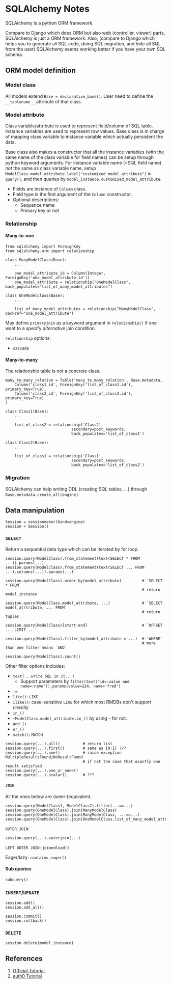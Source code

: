 # SQLAlchemy Notes

SQLAlchemy is a python ORM framework.

Compare to Django which does ORM but also web (controller, viewer) parts, SQLAlchemy is just a ORM framework. Also, (compare to Django which helps you to generate all SQL code, doing SQL migration, and hide all SQL from the user) SQLAlchemy seems working better if you have your own SQL schema.

## ORM model definition

### Model class

All models extend `Base = declarative_base()`. User need to define the `__tablename__` attribute of that class.

### Model attribute

Class variable/attribute is used to represent field/column of SQL table. Instance variables are used to represent row values. Base class is in charge of mapping class variable to instance variable which actually persistent the data.

Base class also makes a constructor that all the instance variables (with the same name of the class variable for field names) can be setup through python keyword arguments. For instance variable name (=SQL field name) *not* the same as class variable name, setup `ModelClass.model_attribute.label("customized_model_attribute")` in `query()`, and then queries by `model_instance.customized_model_attribute`.

- Fields are instance of `Column` class.
- Field type is the first argument of the `Column` constructor.
- Optional descriptions:
    - Sequence name
    - Primary key or not

### Relationship

#### Many-to-one

```
from sqlalchemy import ForeignKey
from sqlalchemy.orm import relationship

class ManyModelClass(Base):
    ...

    one_model_attribute_id = Column(Integer, ForeignKey('one_model_attribute.id'))
    one_model_attribute = relationship("OneModelClass", back_populates="list_of_many_model_attributes")

class OneModelClass(Base):
    ...

    list_of_many_model_attributes = relationship("ManyModelClass", backref="one_model_attribute")
```

May define `primaryjoin` as a keyword argument in `relationship()` if one want to a specify *alternative* join condition.

`relationship` options:

+ `cascade`

#### Many-to-many

The relationship table is not a concrete class.

```
many_to_many_relation = Table('many_to_many_relation', Base.metadata,
    Column('class1_id', ForeignKey('list_of_class1.id'), primary_key=True),
    Column('class2_id', ForeignKey('list_of_class2.id'), primary_key=True)
)

class Class1(Base):
    ...

    list_of_class2 = relationship('Class2',
                             secondary=post_keywords,
                             back_populates='list_of_class1')

class Class2(Base):
    ...

    list_of_class1 = relationship('Class1',
                             secondary=post_keywords,
                             back_populates='list_of_class2')
```

### Migration

SQLAlchemy can help writing DDL (creating SQL tables, ...) through `Base.metadata.create_all(engine)`.

## Data manipulation

```
Session = sessionmaker(bind=engine)
session = Session()
```

### `SELECT` 

Return a sequential data type which can be iterated by for loop.

```
session.query(ModelClass).from_statement(text(SELECT * FROM ...)).params(...)
session.query(ModelClass).from_statement(text(SELECT ... FROM ...).columns(...)).params(...)

session.query(ModelClass).order_by(model_attribute)         # `SELECT * FROM`
                                                            # return model instance

session.query(ModelClass.model_attribute, ...)              # `SELECT model_atrtribute, ... FROM`
                                                            # return tuples

session.query(ModelClass)[start:end]                        # `OFFSET ... LIMIT ...`

session.query(ModelClass).filter_by(model_attribute = ...)  # `WHERE`
                                                            # more than one filter means `AND`

session.query(ModelClass).count()
```

Other filter options includes: 

+ `text(...write SQL in it...)`
    + Support parameters by `filter(text("id<:value and name=:name")).params(value=224, name='fred')`
+ `!=`
+ `like()`: `LIKE`
+ `ilike()`: case-sensitive `LIKE` for which most RMDBs don't support directly
+ `in_()`
+ `~ModelClass.model_attribute.in_()` by using `~` for not.
+ `and_()`
+ `or_()`
+ `match()`: `MATCH`

```
session.query(...).all()          # return list
session.query(...).first()        # same as [0:1] ???
session.query(...).one()          # raise exception MultipleResultsFound/NoResultFound
                                  # if not the case that exactly one result satisfied
session.query(...).one_or_none()
session.query(...).scalar()       # ???
```

#### `JOIN`

All the ones below are (semi-)equivalent.

```
session.query(ModelClass1, ModelClass2).filter(...==...)
session.query(OneModelClass).join(ManyModelClass)
session.query(OneModelClass).join(ManyModelClass, ...==...)
session.query(OneModelClass).join(OneModelClass.list_of_many_model_attribute)
```

`OUTER JOIN`:

```
session.query(...).outerjoin(...)
```

`LEFT OUTER JOIN`: `joinedload()`

Eager/lazy: `contains_eager()`

#### Sub queries

```
subquery()
```

### `INSERT`/`UPDATE`

```
session.add()
session.add_all()

session.commit()
session.rollback()
```

### `DELETE`

```
session.delete(model_instance)
```

## References

1. [Official Tutorial](http://docs.sqlalchemy.org/en/latest/orm/tutorial.html).
1. [auth0 Tutorial](https://auth0.com/blog/sqlalchemy-orm-tutorial-for-python-developers/)